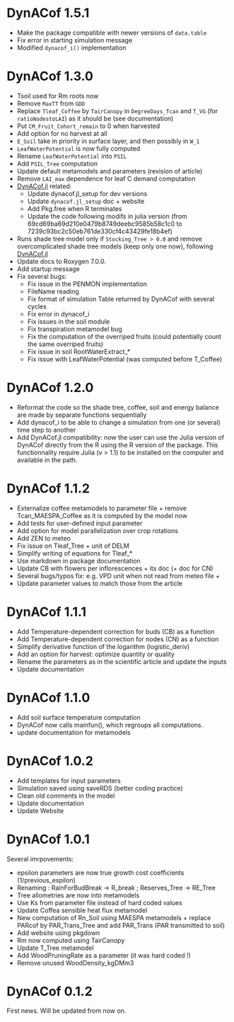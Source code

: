 # DynACof 1.5.1

* Make the package compatible with newer versions of `data.table`
* Fix error in starting simulation message
* Modified `dynacof_i()` implementation

# DynACof 1.3.0

* Tsoil used for Rm roots now  
* Remove `MaxTT` from `GDD`  
* Replace `Tleaf_Coffee` by `TairCanopy` in `DegreeDays_Tcan` and `T_VG` (for `ratioNodestoLAI`) as it should be (see documentation)  
* Put `CM_Fruit_Cohort_remain` to 0 when harvested  
* Add option for no harvest at all  
* `E_Soil` take in priority in surface layer, and then possibly in `W_1`  
* `LeafWaterPotential` is now fully computed  
* Rename `LeafWaterPotential` into `PSIL`  
* Add `PSIL_Tree` computation   
* Update default metamodels and parameters (revision of article)  
* Remove `LAI_max` dependence for leaf C demand computation  
* [DynACof.jl](https://github.com/VEZY/DynACof.jl) related:  
  * Update dynacof.jl_setup for dev versions  
  * Update `dynacof.jl_setup` doc + website  
  * Add Pkg.free when R terminates  
  * Update the code following modifs in julia version (from 69cd69ba69d210e0479b8749deebc9585b58c1c0 to 7239c93bc2c50eb761de330cf4c43429fe18b4ef)  
* Runs shade tree model only if `Stocking_Tree > 0.0` and remove overcomplicated shade tree models (keep only one now), following [DynACof.jl](https://github.com/VEZY/DynACof.jl)  
* Update docs to Roxygen 7.0.0.  
* Add startup message  
* Fix several bugs:  
  * Fix issue in the PENMON implementation  
  * FileName reading  
  * Fix format of simulation Table returned by DynACof with several cycles  
  * Fix error in dynacof_i  
  * Fix issues in the soil module  
  * Fix transpiration metamodel bug  
  * Fix the computation of the overriped fruits (could potentially count the same overriped fruits) 
  * Fix issue in soil RootWaterExtract_*  
  * Fix issue with LeafWaterPotential (was computed before T_Coffee)  

# DynACof 1.2.0

* Reformat the code so the shade tree, coffee, soil and energy balance are made by separate functions sequentially  
* Add dynacof_i to be able to change a simulation from one (or several) time step to another  
* Add DynACof.jl compatibility: now the user can use the Julia version of DynACof directly from the R using the R version of the package. This functionnality require Julia (v > 1.1) to be installed on the computer and available in the path.  

# DynACof 1.1.2

* Externalize coffee metamodels to parameter file + remove Tcan_MAESPA_Coffee as it is computed by the model now
* Add tests for user-defined input parameter  
* Add option for model parallelization over crop rotations  
* Add ZEN to meteo  
* Fix issue on Tleaf_Tree + unit of DELM  
* Simplify writing of equations for Tleaf_*
* Use markdown in package documentation
* Update CB with flowers per inflorescences + its doc (+ doc for CN)
* Several bugs/typos fix: e.g. VPD unit when not read from meteo file + 
* Update parameter values to match those from the article

# DynACof 1.1.1

* Add Temperature-dependent correction for buds (CB) as a function  
* Add Temperature-dependent correction for nodes (CN) as a function  
* Simplify derivative function of the logarithm (logistic_deriv)  
* Add an option for harvest: optimize quantity or quality  
* Rename the parameters as in the scientific article and update the inputs
* Update documentation


# DynACof 1.1.0

* Add soil surface temperature computation
* DynACof now calls mainfun(), which regroups all computations.
* update documentation for metamodels

# DynACof 1.0.2

* Add templates for input parameters
* Simulation saved using saveRDS (better coding practice)
* Clean old comments in the model
* Update documentation
* Update Website

# DynACof 1.0.1

Several imrpovements:

* epsilon parameters are now true growth cost coefficients (1/previous_espilon)
* Renaming : RainForBudBreak -> R_break ; Reserves_Tree -> RE_Tree
* Tree allometries are now into metamodels
* Use Ks from parameter file instead of hard coded values
* Update Coffea sensible heat flux metamodel
* New computation of Rn_Soil using MAESPA metamodels + replace PARcof by PAR_Trans_Tree and add PAR_Trans (PAR transmitted to soil)
* Add website using pkgdown
* Rm now computed using TairCanopy
* Update T_Tree metamodel
* Add WoodPruningRate as a parameter (it was hard coded !)
* Remove unused WoodDensity_kgDMm3


# DynACof 0.1.2

First news. Will be updated from now on.
